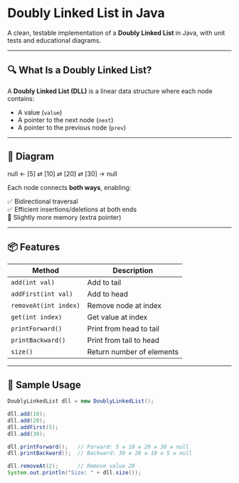 # Doubly Linked List in Java

A clean, testable implementation of a **Doubly Linked List** in Java, with unit tests and educational diagrams.

---

## 🔍 What Is a Doubly Linked List?

A **Doubly Linked List (DLL)** is a linear data structure where each node contains:

- A value (`value`)
- A pointer to the next node (`next`)
- A pointer to the previous node (`prev`)

---

## 🔗 Diagram

null ← [5] ⇄ [10] ⇄ [20] ⇄ [30] → null


Each node connects **both ways**, enabling:

✅ Bidirectional traversal  
✅ Efficient insertions/deletions at both ends  
🚫 Slightly more memory (extra pointer)

---

## 📦 Features

| Method                 | Description                         |
|------------------------|-------------------------------------|
| `add(int val)`         | Add to tail                         |
| `addFirst(int val)`    | Add to head                         |
| `removeAt(int index)`  | Remove node at index                |
| `get(int index)`       | Get value at index                  |
| `printForward()`       | Print from head to tail             |
| `printBackward()`      | Print from tail to head             |
| `size()`               | Return number of elements           |

---

## 🧪 Sample Usage

```java
DoublyLinkedList dll = new DoublyLinkedList();

dll.add(10);
dll.add(20);
dll.addFirst(5);
dll.add(30);

dll.printForward();   // Forward: 5 ⇄ 10 ⇄ 20 ⇄ 30 ⇄ null
dll.printBackward();  // Backward: 30 ⇄ 20 ⇄ 10 ⇄ 5 ⇄ null

dll.removeAt(2);      // Remove value 20
System.out.println("Size: " + dll.size());
